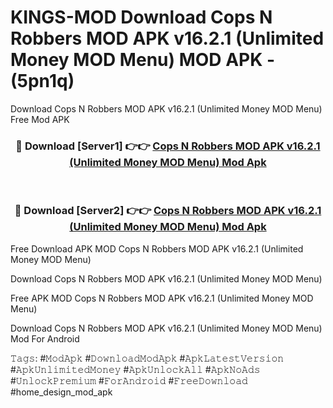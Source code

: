 # KINGS-MOD Download Cops N Robbers MOD APK v16.2.1 (Unlimited Money MOD Menu) MOD APK - (5pn1q)
Download Cops N Robbers MOD APK v16.2.1 (Unlimited Money MOD Menu) Free Mod APK

<div align="center">
<h3>🔴 Download [Server1] 👉👉 <a href="https://apk-comot.site?title=Cops_N_Robbers_MOD_APK_v16.2.1_(Unlimited_Money_MOD_Menu)">Cops N Robbers MOD APK v16.2.1 (Unlimited Money MOD Menu) Mod Apk</a></h3><br>

<h3>🔴 Download [Server2] 👉👉 <a href="https://apk-comot.site?title=Cops_N_Robbers_MOD_APK_v16.2.1_(Unlimited_Money_MOD_Menu)">Cops N Robbers MOD APK v16.2.1 (Unlimited Money MOD Menu) Mod Apk</a></h3>
</div>


Free Download APK MOD Cops N Robbers MOD APK v16.2.1 (Unlimited Money MOD Menu)

Download Cops N Robbers MOD APK v16.2.1 (Unlimited Money MOD Menu) 

Free APK MOD Cops N Robbers MOD APK v16.2.1 (Unlimited Money MOD Menu) 

Download Cops N Robbers MOD APK v16.2.1 (Unlimited Money MOD Menu) Mod For Android

𝚃𝚊𝚐𝚜: #𝙼𝚘𝚍𝙰𝚙𝚔 #𝙳𝚘𝚠𝚗𝚕𝚘𝚊𝚍𝙼𝚘𝚍𝙰𝚙𝚔 #𝙰𝚙𝚔𝙻𝚊𝚝𝚎𝚜𝚝𝚅𝚎𝚛𝚜𝚒𝚘𝚗 #𝙰𝚙𝚔𝚄𝚗𝚕𝚒𝚖𝚒𝚝𝚎𝚍𝙼𝚘𝚗𝚎𝚢 #𝙰𝚙𝚔𝚄𝚗𝚕𝚘𝚌𝚔𝙰𝚕𝚕 #𝙰𝚙𝚔𝙽𝚘𝙰𝚍𝚜 #𝚄𝚗𝚕𝚘𝚌𝚔𝙿𝚛𝚎𝚖𝚒𝚞𝚖 #𝙵𝚘𝚛𝙰𝚗𝚍𝚛𝚘𝚒𝚍 #𝙵𝚛𝚎𝚎𝙳𝚘𝚠𝚗𝚕𝚘𝚊𝚍 #home_design_mod_apk
